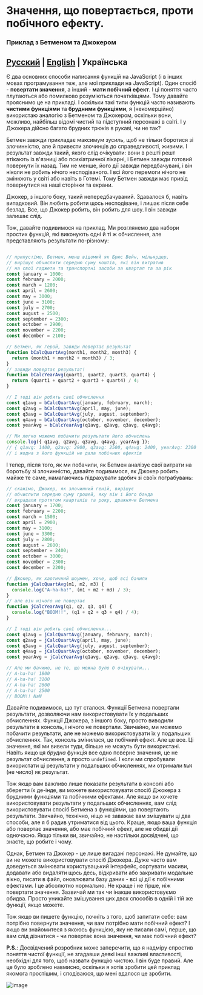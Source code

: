 # Значення, що повертається, проти побічного ефекту.
### Приклад з Бетменом та Джокером

## [Русский](batman-joker.ru.md) | [English](README.md) | Українська

Є два основних способи написання функцій на JavaScript (і в інших мовах програмування теж, але мої приклади на JavaScript). Один спосіб - **повертати значення**, а інший - **мати побічний ефект**. І ці поняття часто плутаються або помилково розуміються початківцями. Тому давайте прояснимо це на прикладі. І оскільки такі типи функцій часто називають **чистими функціями** та **брудними функціями**, я (некомерційно) використаю аналогію з Бетменом та Джокером, оскільки вони, можливо, найбільш відомі чистий та підступний персонажі в світі. І у Джокера дійсно багато брудних трюків в рукаві, чи не так?

Бетмен завжди прикладає максимум зусиль, щоб не тільки боротися зі злочинністю, але й привести злочинців до справедливості, живими. І результат завжди такий, якого слід очікувати: вони в решті решт втікають із в'язниці або психіатричної лікарні, і Бетмен завжди готовий повернути їх назад. Тим не менше, його дії завжди передбачувані, і він ніколи не робить нічого несподіваного. І всі його перемоги нічого не змінюють у світі або навіть в Готемі. Тому Бетмен завжди має привід повернутися на наші сторінки та екрани.

Джокер, з іншого боку, такий непередбачуваний. Здавалося б, навіть випадковий. Він любить робити щось несподіване, і лишає після себе безлад. Все, що Джокер робить, він робить для шоу. І він завжди залишає слід.

Тож, давайте подивимося на приклад. Ми розглянемо два набори простих функцій, які виконують одні й ті ж обчислення, але представляють результати по-різному:

```javascript

// припустімо, Бетмен, менш відомий як Брюс Вейн, мільярдер,
// вирішує обчислити середню суму коштів, які він витратив
// на свої гаджети та транспортні засоби за квартал та за рік
const january = 1000;
const february = 2000;
const march = 1200;
const april = 2600;
const may = 3000;
const june = 3100;
const july = 2700;
const august = 2500;
const september = 2300;
const october = 2900;
const november = 2200;
const december = 2100;

// Бетмен, як герой, завжди повертає результат
function bCalcQuartAvg(month1, month2, month3) {
  return (month1 + month2 + month3) / 3;
}
// завжди повертає результат!
function bCalcYearAvg(quart1, quart2, quart3, quart4) {
  return (quart1 + quart2 + quart3 + quart4) / 4;
}

// І тоді він робить свої обчислення
const q1avg = bCalcQuartAvg(january, february, march);
const q2avg = bCalcQuartAvg(april, may, june);
const q3avg = bCalcQuartAvg(july, august, september);
const q4avg = bCalcQuartAvg(october, november, december);
const yearAvg = bCalcYearAvg(q1avg, q2avg, q3avg, q4avg);

// Ми легко можемо побачити результати його обчислень
console.log({ q1avg, q2avg, q3avg, q4avg, yearAvg });
// { q1avg: 1400, q2avg: 2900, q3avg: 2500, q4avg: 2400, yearAvg: 2300 }
// і жодна з його функцій не дала побічних ефектів
```
І тепер, після того, як ми побачили, як Бетмен аналізує свої витрати на боротьбу зі злочинністю, давайте подивимося, як Джокер робить майже те саме, намагаючись підрахувати здобич зі своїх пограбувань:

```javascript
// скажімо, Джокер, як злочинний геній, вирішує
// обчислити середню суму грошей, яку він і його банда
// вкрадали протягом кварталів та року, дражнячи Бетмена
const january = 1700;
const february = 2200;
const march = 1500;
const april = 2900;
const may = 3100;
const june = 3300;
const july = 2800;
const august = 2600;
const september = 2400;
const october = 3000;
const november = 2300;
const december = 2200;

// Джокер, як хаотичний шоумен, хоче, щоб всі бачили
function jCalcQuartAvg(m1, m2, m3) {
  console.log("A-ha-ha!", (m1 + m2 + m3) / 3);
}
// але він нічого не повертає
function jCalcYearAvg(q1, q2, q3, q4) {
  console.log("BOOM!!", (q1 + q2 + q3 + q4) / 4);
}

// І тоді він робить свої обчислення...
const q1avg = jCalcQuartAvg(january, february, march);
const q2avg = jCalcQuartAvg(april, may, june);
const q3avg = jCalcQuartAvg(july, august, september);
const q4avg = jCalcQuartAvg(october, november, december);
const yearAvg = jCalcYearAvg(q1avg, q2avg, q3avg, q4avg);

// Але ми бачимо, не те, що можна було б очікувати...
// A-ha-ha! 1800
// A-ha-ha! 3100
// A-ha-ha! 2600
// A-ha-ha! 2500
// BOOM!! NaN
```

Давайте подивимося, що тут сталося. Функції Бетмена повертали результати, дозволяючи нам використовувати їх у подальших обчисленнях. Функції Джокера, з іншого боку, просто виводили результати в консоль, і нічого не повертали. Звичайно, ми можемо побачити результати, але не можемо використовувати їх у подальших обчисленнях. Так, консоль змінилася, це побічний ефект. Але це все. Ці значення, які ми вивели туди, більше не можуть бути використані. Навіть якщо ця *брудна* функція все одно поверне значення, це не результат обчислення, а просто `undefined`. І коли ми спробували використати ці результати у подальших обчисленнях, ми отримали `NaN` (не число) як результат.

Тож якщо вам важливо лише показати результати в консолі або зберегти їх де-інде, ви можете використовувати спосіб Джокера з брудними функціями та побічними ефектами. Але якщо ви хочете використовувати результати у подальших обчисленнях, вам слід використовувати спосіб Бетмена з функціями, що повертають результати. Звичайно, технічно, ніщо не заважає вам змішувати ці два способи, але я б радив утриматися від цього. Краще, якщо ваша функція або повертає значення, або має побічний ефект, але не обидві дії одночасно. Якщо тільки ви, звичайно, не настільки досвідчені, що знаєте, що робите і чому.

Однак, Бетмен та Джокер - це лише вигадані персонажі. Не думайте, що ви не можете використовувати спосіб Джокера. Дуже часто вам доведеться змінювати користувацький інтерфейс, сортувати масиви, додавати або видаляти щось десь, відкривати або закривати модальне вікно, писати в файл, оновлювати базу даних - всі ці дії є побічними ефектами. І це абсолютно нормально. Не краще і не гірше, ніж повертати значення. Зазвичай ми так чи інакше використовуємо обидва. Просто уникайте змішування цих двох способів в одній і тій же функції, якщо можете.

Тож якщо ви пишете функцію, почніть з того, щоб запитати себе: вам потрібно повернути значення, чи вам потрібно мати побічний ефект? І якщо ви знайомитеся з якоюсь функцією, яку не писали самі, перше, що вам слід дізнатися - чи повертає вона значення, чи має побічний ефект?

**P.S.**: Досвідчений розробник може заперечити, що я надміру спростив поняття чистої функції, не згадавши деякі інші важливі властивості, необхідні для того, щоб назвати функцію чистою. І він буде правий. Але це було зроблено навмисно, оскільки я хотів зробити цей приклад якомога простішим, і сподіваюся, що мені вдалося це зробити.

![image](https://github.com/UniBreakfast/return-vs-side-effect/assets/19654456/7e21353d-9bbf-4f65-95c3-112f1aa9e219)
